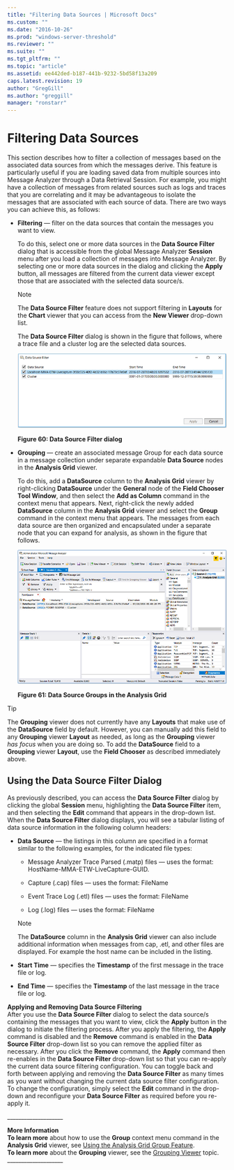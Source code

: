 ```yaml
---
title: "Filtering Data Sources | Microsoft Docs"
ms.custom: ""
ms.date: "2016-10-26"
ms.prod: "windows-server-threshold"
ms.reviewer: ""
ms.suite: ""
ms.tgt_pltfrm: ""
ms.topic: "article"
ms.assetid: ee442ded-b187-441b-9232-5bd58f13a209
caps.latest.revision: 19
author: "GregGill"
ms.author: "greggill"
manager: "ronstarr"
---
```

# Filtering Data Sources
This section describes how to filter a collection of messages based on the associated data sources from which the messages derive. This feature is particularly useful if you are loading saved data from multiple sources into Message Analyzer through a Data Retrieval Session. For example, you might have a collection of messages from related sources such as logs and traces that you are correlating and it may be advantageous to isolate the messages that are associated with each source of data. There are two ways you can achieve this, as follows:  
  
-   **Filtering** — filter on the data sources that contain the messages you want to view.  
  
     To do this, select one or more data sources in the **Data Source Filter** dialog that is accessible from the global Message Analyzer **Session** menu after you load a collection of messages into Message Analyzer. By selecting one or more data sources in the dialog and clicking the **Apply** button, all messages are filtered from the current data  viewer except those that are associated with the selected data source/s.  
  
    > [!NOTE]
    >  The **Data Source Filter** feature does not support filtering in **Layouts** for the **Chart** viewer that you can access from the **New Viewer** drop-down list.  
  
     The **Data Source Filter** dialog is shown in the figure that follows, where a trace file and a cluster log  are the selected data sources.  
  
     ![Data Source Filter dialog](media/fig60-data-source-filter-dialog.png "Fig60-Data Source Filter dialog")  
  
     **Figure 60:   Data Source Filter dialog**  
  
-   **Grouping** — create an associated message Group for each data source in a message collection under separate expandable **Data Source** nodes in the **Analysis Grid** viewer.  
  
     To do this, add a **DataSource** column to the **Analysis Grid** viewer by right-clicking **DataSource** under the **General** node of the **Field Chooser** **Tool Window**, and then select the **Add as Column** command in the context menu that appears. Next, right-click the newly added **DataSource** column in the **Analysis Grid** viewer and select the **Group** command in the context menu that appears. The messages from each data source are then organized and encapsulated under a separate node that you can expand for analysis, as shown in the figure that follows.  
  
     ![Data Source Groups in the Analysis Grid](media/fig61-data-source-groups-in-the-analysis-grid.png "Fig61-Data Source Groups in the Analysis Grid")  
  
     **Figure 61: Data Source Groups in the Analysis Grid**  
  
> [!TIP]
>  The **Grouping** viewer does not currently have any **Layouts** that make use of the **DataSource** field by default. However, you can manually add this field to any **Grouping** viewer **Layout** as needed, as long as the **Grouping** viewer *has focus* when you are doing so. To add the **DataSource** field to a **Grouping** viewer **Layout**, use the **Field Chooser** as described immediately above.  
  
## Using the Data Source Filter Dialog  
 As previously described, you can access the **Data Source Filter** dialog by clicking the global **Session** menu, highlighting the **Data Source Filter** item, and then selecting the **Edit** command that appears in the drop-down list. When the **Data Source Filter** dialog displays, you will see a tabular listing of data source information in the following column headers:  
  
-   **Data Source** — the listings in this column are specified in a format similar to the following examples, for the indicated file types:  
  
    -   Message Analyzer Trace Parsed (.matp) files — uses the format: HostName-MMA-ETW-LiveCapture-GUID.  
  
    -   Capture (.cap) files — uses the format:  FileName  
  
    -   Event Trace Log (.etl) files — uses the format: FileName  
  
    -   Log (.log) files — uses the format: FileName  
  
    > [!NOTE]
    >  The **DataSource** column in the **Analysis Grid** viewer can also include additional information when messages from cap, .etl, and other  files are displayed. For example the host name can be included in the listing.  
  
-   **Start Time** — specifies the **Timestamp** of the first message in the trace file or log.  
  
-   **End Time** — specifies the **Timestamp** of the last message in the trace file or log.  
  
 **Applying and Removing Data Source Filtering**   
After you use the **Data Source Filter** dialog to select the data source/s containing the messages that you want to view, click the **Apply** button in the dialog  to initiate the filtering process. After you apply the filtering, the **Apply** command is disabled and the **Remove** command is enabled in the **Data Source Filter** drop-down list so  you can remove the applied filter as necessary. After you click the **Remove** command, the **Apply** command then re-enables in the **Data Source Filter** drop-down list so that you can re-apply the current data source filtering configuration. You can toggle back and forth between applying and removing the **Data Source Filter** as many times as you want without changing the current data source filter configuration. To change the configuration, simply select the **Edit** command in the drop-down and reconfigure your **Data Source Filter** as required before you re-apply it.  
  
 ___________________\_  
  
 **More Information**   
 **To learn more** about how to use the **Group** context menu command in the **Analysis Grid** viewer, see [Using the Analysis Grid Group Feature](using-the-analysis-grid-group-feature.md).  
**To learn more** about the **Grouping** viewer, see the [Grouping Viewer](grouping-viewer.md) topic.  
___________________\_